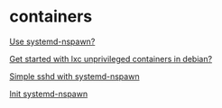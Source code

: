 containers
==========

[Use systemd-nspawn?](http://github.com/enckse/nspawn-info)

[Get started with lxc unprivileged containers in debian?](lxc-unpriv-debian.md)

[Simple sshd with systemd-nspawn](sshd-nspawn.md)

[Init systemd-nspawn](init-nspawn.md)
